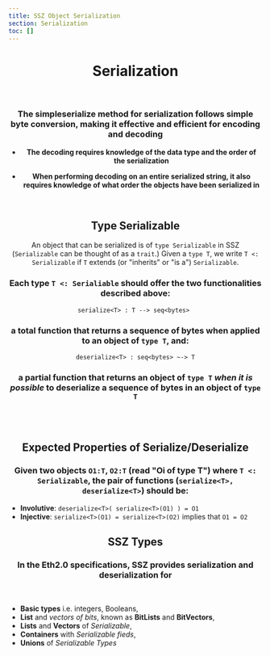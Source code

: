 ```yaml
---
title: SSZ Object Serialization
section: Serialization
toc: []
---
```

<div align='center'>

# Serialization

<br />

### **The simpleserialize method for serialization follows simple byte conversion, making it effective and efficient for encoding and decoding**

- **The decoding requires knowledge of the data type and the order of the serialization**


- **When performing decoding on an entire serialized string, it also requires knowledge of what order the objects have been serialized in**


<br />

## Type Serializable

An object that can be serialized is of `type Serializable` in SSZ (`Serializable` can be thought of as a `trait`.) Given a `type T`, we write `T <: Serializable` if `T` extends (or "inherits" or "is a") `Serializable`.

### Each type `T <: Serialiable` should offer the two functionalities described above:

```
serialize<T> : T --> seq<bytes> 
```

### a total function that returns a sequence of bytes when applied to an object of `type T`, and:

    
    deserialize<T> : seq<bytes> ~-> T

### a partial function that returns an object of `type T` *when it is possible* to deserialize a sequence of bytes in an object of `type T`

<br />
<br />

## Expected Properties of Serialize/Deserialize

### Given two objects `O1:T`, `O2:T` (read "Oi of type T") where `T <: Serializable`, the pair of functions (`serialize<T>, deserialize<T>`) should be:

<div align='start'>

- **Involutive**: `deserialize<T>( serialize<T>(O1) ) = O1`
- **Injective**: `serialize<T>(O1) = serialize<T>(O2)` implies that `O1 = O2`

</div>

## SSZ Types

### In the Eth2.0 specifications, SSZ provides serialization and deserialization for
<br />
<div align='start'>

- **Basic types** i.e. integers, Booleans,
- **List** and *vectors of bits*, known as **BitLists** and **BitVectors**,
- **Lists** and **Vectors** of *Serializable*,
- **Containers** with *Serializable fieds*,
- **Unions** of *Serializable Types*

</div>